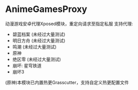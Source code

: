 # AnimeGamesProxy
动漫游戏安卓代理Xposed模块，重定向请求至指定私服
支持代理:
- 碧蓝档案 (未经过大量测试)
- 明日方舟 (未经过大量测试)
- 鸣潮 (未经过大量测试)
- 原神
- 绝区零 (未经过大量测试)
- 崩坏: 星穹铁道
- 崩坏3


(原神)本模块已内置热更Grasscutter，支持自定义热更配置文件